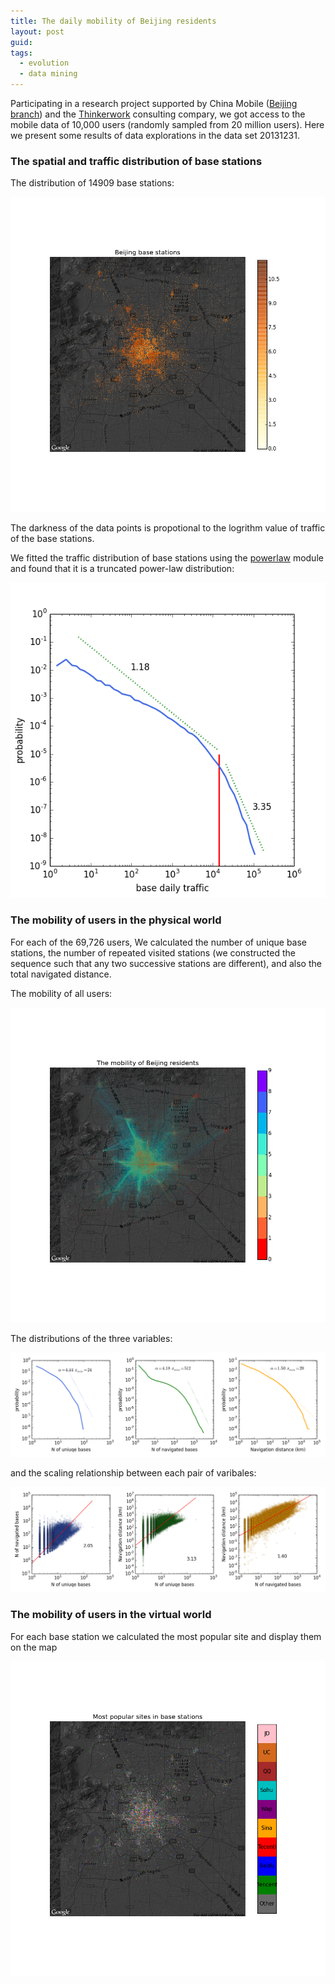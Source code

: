 ```yaml
---
title: The daily mobility of Beijing residents
layout: post
guid:
tags:
  - evolution
  - data mining
---
```



Participating in a research project supported by China Mobile ([Beijing branch](http://www.chinamobileltd.com/en/global/home.php)) and the [Thinkerwork](http://thinkerworks.cn) consulting compary, we got access to the mobile data of 10,000 users (randomly sampled from 20 million users). Here we present some results of data explorations in the data set 20131231. 

### The spatial and traffic distribution of base stations

The distribution of 14909 base stations:

![basemap](/media/files/2014-03-22-The-daily-mobility-of-Beijing-residents/basemap.png)

The darkness of the data points is propotional to the logrithm value of traffic of the base stations. 

We fitted the traffic distribution of base stations using the [powerlaw](https://pypi.python.org/pypi/powerlaw) module and found that it is a truncated power-law distribution:

![basetrafficdist](/media/files/2014-03-22-The-daily-mobility-of-Beijing-residents/basetrafficdist.png)


### The mobility of users in the physical world

For each of the 69,726 users, We calculated the number of unique base stations, the number of repeated visited stations (we constructed the sequence such that any two successive stations are different), and also the total navigated distance. 

The mobility of all users:

![navigation](/media/files/2014-03-22-The-daily-mobility-of-Beijing-residents/navigation.png)

The distributions of the three variables:

![navigationdist](/media/files/2014-03-22-The-daily-mobility-of-Beijing-residents/navigationdist.png)

and the scaling relationship between each pair of varibales:

![naviallo](/media/files/2014-03-22-The-daily-mobility-of-Beijing-residents/naviallo.png)


### The mobility of users in the virtual world

For each base station we calculated the most popular site and display them on the map

![sitemap](/media/files/2014-03-22-The-daily-mobility-of-Beijing-residents/sitemap.png)

